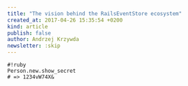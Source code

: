 ```yaml
---
title: "The vision behind the RailsEventStore ecosystem"
created_at: 2017-04-26 15:35:54 +0200
kind: article
publish: false
author: Andrzej Krzywda
newsletter: :skip
---
```



<!-- more -->

```
#!ruby
Person.new.show_secret
# => 1234vW74X&
```


